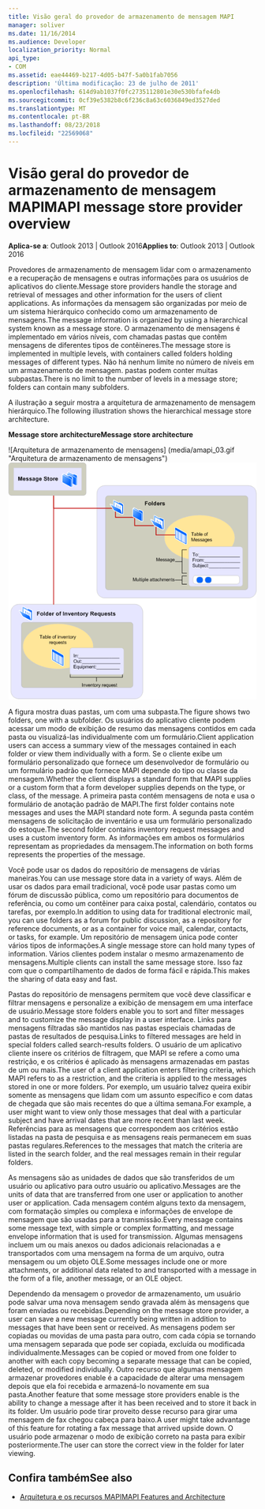 ```yaml
---
title: Visão geral do provedor de armazenamento de mensagem MAPI
manager: soliver
ms.date: 11/16/2014
ms.audience: Developer
localization_priority: Normal
api_type:
- COM
ms.assetid: eae44469-b217-4d05-b47f-5a0b1fab7056
description: 'Última modificação: 23 de julho de 2011'
ms.openlocfilehash: 614d9ab1037f0fc2735112801e30e530bfafe4db
ms.sourcegitcommit: 0cf39e5382b8c6f236c8a63c6036849ed3527ded
ms.translationtype: MT
ms.contentlocale: pt-BR
ms.lasthandoff: 08/23/2018
ms.locfileid: "22569068"
---
```

# <a name="mapi-message-store-provider-overview"></a><span data-ttu-id="e26ac-103">Visão geral do provedor de armazenamento de mensagem MAPI</span><span class="sxs-lookup"><span data-stu-id="e26ac-103">MAPI message store provider overview</span></span>
  
<span data-ttu-id="e26ac-104">**Aplica-se a**: Outlook 2013 | Outlook 2016</span><span class="sxs-lookup"><span data-stu-id="e26ac-104">**Applies to**: Outlook 2013 | Outlook 2016</span></span> 
  
<span data-ttu-id="e26ac-105">Provedores de armazenamento de mensagem lidar com o armazenamento e a recuperação de mensagens e outras informações para os usuários de aplicativos do cliente.</span><span class="sxs-lookup"><span data-stu-id="e26ac-105">Message store providers handle the storage and retrieval of messages and other information for the users of client applications.</span></span> <span data-ttu-id="e26ac-106">As informações da mensagem são organizadas por meio de um sistema hierárquico conhecido como um armazenamento de mensagens.</span><span class="sxs-lookup"><span data-stu-id="e26ac-106">The message information is organized by using a hierarchical system known as a message store.</span></span> <span data-ttu-id="e26ac-107">O armazenamento de mensagens é implementado em vários níveis, com chamadas pastas que contêm mensagens de diferentes tipos de contêineres.</span><span class="sxs-lookup"><span data-stu-id="e26ac-107">The message store is implemented in multiple levels, with containers called folders holding messages of different types.</span></span> <span data-ttu-id="e26ac-108">Não há nenhum limite no número de níveis em um armazenamento de mensagem. pastas podem conter muitas subpastas.</span><span class="sxs-lookup"><span data-stu-id="e26ac-108">There is no limit to the number of levels in a message store; folders can contain many subfolders.</span></span> 
  
<span data-ttu-id="e26ac-109">A ilustração a seguir mostra a arquitetura de armazenamento de mensagem hierárquico.</span><span class="sxs-lookup"><span data-stu-id="e26ac-109">The following illustration shows the hierarchical message store architecture.</span></span>
  
<span data-ttu-id="e26ac-110">**Message store architecture**</span><span class="sxs-lookup"><span data-stu-id="e26ac-110">**Message store architecture**</span></span>
  
<span data-ttu-id="e26ac-111">![Arquitetura de armazenamento de mensagens] (media/amapi_03.gif "Arquitetura de armazenamento de mensagens")</span><span class="sxs-lookup"><span data-stu-id="e26ac-111">![Message store architecture](media/amapi_03.gif "Message store architecture")</span></span>
  
<span data-ttu-id="e26ac-112">A figura mostra duas pastas, um com uma subpasta.</span><span class="sxs-lookup"><span data-stu-id="e26ac-112">The figure shows two folders, one with a subfolder.</span></span> <span data-ttu-id="e26ac-113">Os usuários do aplicativo cliente podem acessar um modo de exibição de resumo das mensagens contidos em cada pasta ou visualizá-las individualmente com um formulário.</span><span class="sxs-lookup"><span data-stu-id="e26ac-113">Client application users can access a summary view of the messages contained in each folder or view them individually with a form.</span></span> <span data-ttu-id="e26ac-114">Se o cliente exibe um formulário personalizado que fornece um desenvolvedor de formulário ou um formulário padrão que fornece MAPI depende do tipo ou classe da mensagem.</span><span class="sxs-lookup"><span data-stu-id="e26ac-114">Whether the client displays a standard form that MAPI supplies or a custom form that a form developer supplies depends on the type, or class, of the message.</span></span> <span data-ttu-id="e26ac-115">A primeira pasta contém mensagens de nota e usa o formulário de anotação padrão de MAPI.</span><span class="sxs-lookup"><span data-stu-id="e26ac-115">The first folder contains note messages and uses the MAPI standard note form.</span></span> <span data-ttu-id="e26ac-116">A segunda pasta contém mensagens de solicitação de inventário e usa um formulário personalizado do estoque.</span><span class="sxs-lookup"><span data-stu-id="e26ac-116">The second folder contains inventory request messages and uses a custom inventory form.</span></span> <span data-ttu-id="e26ac-117">As informações em ambos os formulários representam as propriedades da mensagem.</span><span class="sxs-lookup"><span data-stu-id="e26ac-117">The information on both forms represents the properties of the message.</span></span>
  
<span data-ttu-id="e26ac-118">Você pode usar os dados do repositório de mensagens de várias maneiras.</span><span class="sxs-lookup"><span data-stu-id="e26ac-118">You can use message store data in a variety of ways.</span></span> <span data-ttu-id="e26ac-119">Além de usar os dados para email tradicional, você pode usar pastas como um fórum de discussão pública, como um repositório para documentos de referência, ou como um contêiner para caixa postal, calendário, contatos ou tarefas, por exemplo.</span><span class="sxs-lookup"><span data-stu-id="e26ac-119">In addition to using data for traditional electronic mail, you can use folders as a forum for public discussion, as a repository for reference documents, or as a container for voice mail, calendar, contacts, or tasks, for example.</span></span> <span data-ttu-id="e26ac-120">Um repositório de mensagem única pode conter vários tipos de informações.</span><span class="sxs-lookup"><span data-stu-id="e26ac-120">A single message store can hold many types of information.</span></span> <span data-ttu-id="e26ac-121">Vários clientes podem instalar o mesmo armazenamento de mensagens.</span><span class="sxs-lookup"><span data-stu-id="e26ac-121">Multiple clients can install the same message store.</span></span> <span data-ttu-id="e26ac-122">Isso faz com que o compartilhamento de dados de forma fácil e rápida.</span><span class="sxs-lookup"><span data-stu-id="e26ac-122">This makes the sharing of data easy and fast.</span></span> 
  
<span data-ttu-id="e26ac-123">Pastas do repositório de mensagens permitem que você deve classificar e filtrar mensagens e personalize a exibição de mensagem em uma interface de usuário.</span><span class="sxs-lookup"><span data-stu-id="e26ac-123">Message store folders enable you to sort and filter messages and to customize the message display in a user interface.</span></span> <span data-ttu-id="e26ac-124">Links para mensagens filtradas são mantidos nas pastas especiais chamadas de pastas de resultados de pesquisa.</span><span class="sxs-lookup"><span data-stu-id="e26ac-124">Links to filtered messages are held in special folders called search-results folders.</span></span> <span data-ttu-id="e26ac-125">O usuário de um aplicativo cliente insere os critérios de filtragem, que MAPI se refere a como uma restrição, e os critérios é aplicado às mensagens armazenadas em pastas de um ou mais.</span><span class="sxs-lookup"><span data-stu-id="e26ac-125">The user of a client application enters filtering criteria, which MAPI refers to as a restriction, and the criteria is applied to the messages stored in one or more folders.</span></span> <span data-ttu-id="e26ac-126">Por exemplo, um usuário talvez queira exibir somente as mensagens que lidam com um assunto específico e com datas de chegada que são mais recentes do que a última semana.</span><span class="sxs-lookup"><span data-stu-id="e26ac-126">For example, a user might want to view only those messages that deal with a particular subject and have arrival dates that are more recent than last week.</span></span> <span data-ttu-id="e26ac-127">Referências para as mensagens que correspondem aos critérios estão listadas na pasta de pesquisa e as mensagens reais permanecem em suas pastas regulares.</span><span class="sxs-lookup"><span data-stu-id="e26ac-127">References to the messages that match the criteria are listed in the search folder, and the real messages remain in their regular folders.</span></span>
  
<span data-ttu-id="e26ac-128">As mensagens são as unidades de dados que são transferidos de um usuário ou aplicativo para outro usuário ou aplicativo.</span><span class="sxs-lookup"><span data-stu-id="e26ac-128">Messages are the units of data that are transferred from one user or application to another user or application.</span></span> <span data-ttu-id="e26ac-129">Cada mensagem contém alguns texto da mensagem, com formatação simples ou complexa e informações de envelope de mensagem que são usadas para a transmissão.</span><span class="sxs-lookup"><span data-stu-id="e26ac-129">Every message contains some message text, with simple or complex formatting, and message envelope information that is used for transmission.</span></span> <span data-ttu-id="e26ac-130">Algumas mensagens incluem um ou mais anexos ou dados adicionais relacionadas a e transportados com uma mensagem na forma de um arquivo, outra mensagem ou um objeto OLE.</span><span class="sxs-lookup"><span data-stu-id="e26ac-130">Some messages include one or more attachments, or additional data related to and transported with a message in the form of a file, another message, or an OLE object.</span></span> 
  
<span data-ttu-id="e26ac-131">Dependendo da mensagem o provedor de armazenamento, um usuário pode salvar uma nova mensagem sendo gravada além às mensagens que foram enviadas ou recebidas.</span><span class="sxs-lookup"><span data-stu-id="e26ac-131">Depending on the message store provider, a user can save a new message currently being written in addition to messages that have been sent or received.</span></span> <span data-ttu-id="e26ac-132">As mensagens podem ser copiadas ou movidas de uma pasta para outro, com cada cópia se tornando uma mensagem separada que pode ser copiada, excluída ou modificada individualmente.</span><span class="sxs-lookup"><span data-stu-id="e26ac-132">Messages can be copied or moved from one folder to another with each copy becoming a separate message that can be copied, deleted, or modified individually.</span></span> <span data-ttu-id="e26ac-133">Outro recurso que algumas mensagem armazenar provedores enable é a capacidade de alterar uma mensagem depois que ela foi recebida e armazená-lo novamente em sua pasta.</span><span class="sxs-lookup"><span data-stu-id="e26ac-133">Another feature that some message store providers enable is the ability to change a message after it has been received and to store it back in its folder.</span></span> <span data-ttu-id="e26ac-134">Um usuário pode tirar proveito desse recurso para girar uma mensagem de fax chegou cabeça para baixo.</span><span class="sxs-lookup"><span data-stu-id="e26ac-134">A user might take advantage of this feature for rotating a fax message that arrived upside down.</span></span> <span data-ttu-id="e26ac-135">O usuário pode armazenar o modo de exibição correto na pasta para exibir posteriormente.</span><span class="sxs-lookup"><span data-stu-id="e26ac-135">The user can store the correct view in the folder for later viewing.</span></span> 
  
## <a name="see-also"></a><span data-ttu-id="e26ac-136">Confira também</span><span class="sxs-lookup"><span data-stu-id="e26ac-136">See also</span></span>

- [<span data-ttu-id="e26ac-137">Arquitetura e os recursos MAPI</span><span class="sxs-lookup"><span data-stu-id="e26ac-137">MAPI Features and Architecture</span></span>](mapi-features-and-architecture.md)

